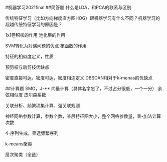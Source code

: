 #机器学习2021final
##简答题
什么是LDA，和PCA的联系与区别

传统特征学习（比如方向梯度直方图HOG）跟机器学习有什么不同？机器学习的超越传统特征学习的原因是？

1x1卷积核的作用
池化层的作用

SVM转化为对偶问题的优点
核函数的作用

特征的相似度定义，性质

预剪枝与后剪枝优缺点

密度直接可达，密度可达，密度相连定义
DBSCAN相对于k-menas的优缺点


##计算题
SMO，J-** 向量计算（具体名字忘了，不过占分很低，一个一分）
余弦相似度
皮尔森系数

关联分析、频繁项集计算、强关联规则

神经网络参数计算，参数个数，某层特征图大小，整个网络参数量，乘-加法计算次数

4-序列生成，筛选频繁序列

k-means聚类

层次聚类（全链）



